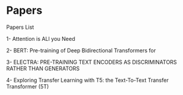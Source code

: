 # Papers

Papers List

1- Attention is ALl you Need

2- BERT: Pre-training of Deep Bidirectional Transformers for

3- ELECTRA: PRE-TRAINING TEXT ENCODERS AS DISCRIMINATORS RATHER THAN GENERATORS

4- Exploring Transfer Learning with T5: the Text-To-Text Transfer Transformer (5T)
